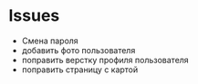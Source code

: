 # Issues

* Смена пароля
* добавить фото пользователя
* поправить верстку профиля пользователя
* поправить страницу с картой